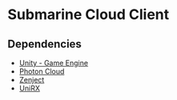 # Submarine Cloud Client

## Dependencies

* [Unity - Game Engine](http://unity3d.com/)
* [Photon Cloud](http://photoncloud.jp/)
* [Zenject](https://github.com/modesttree/Zenject)
* [UniRX](https://github.com/neuecc/UniRx)
